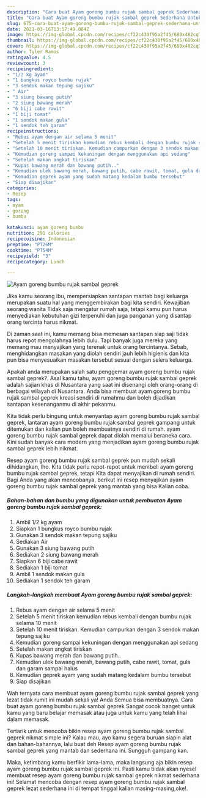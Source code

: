 ```yaml
---
description: "Cara buat Ayam goreng bumbu rujak sambal geprek Sederhana Untuk Jualan"
title: "Cara buat Ayam goreng bumbu rujak sambal geprek Sederhana Untuk Jualan"
slug: 675-cara-buat-ayam-goreng-bumbu-rujak-sambal-geprek-sederhana-untuk-jualan
date: 2021-03-16T13:57:49.084Z
image: https://img-global.cpcdn.com/recipes/cf22c430f95a2f45/680x482cq70/ayam-goreng-bumbu-rujak-sambal-geprek-foto-resep-utama.jpg
thumbnail: https://img-global.cpcdn.com/recipes/cf22c430f95a2f45/680x482cq70/ayam-goreng-bumbu-rujak-sambal-geprek-foto-resep-utama.jpg
cover: https://img-global.cpcdn.com/recipes/cf22c430f95a2f45/680x482cq70/ayam-goreng-bumbu-rujak-sambal-geprek-foto-resep-utama.jpg
author: Tyler Ramos
ratingvalue: 4.5
reviewcount: 3
recipeingredient:
- "1/2 kg ayam"
- "1 bungkus royco bumbu rujak"
- "3 sendok makan tepung sajiku"
- " Air"
- "3 siung bawang putih"
- "2 siung bawang merah"
- "6 biji cabe rawit"
- "1 biji tomat"
- "1 sendok makan gula"
- "1 sendok teh garam"
recipeinstructions:
- "Rebus ayam dengan air selama 5 menit"
- "Setelah 5 menit tiriskan kemudian rebus kembali dengan bumbu rujak selama 10 menit"
- "Setelah 10 menit tiriskan. Kemudian campurkan dengan 3 sendok makan tepung sajiku"
- "Kemudian goreng sampai kekuningan dengan menggunakan api sedang"
- "Setelah makan angkat tiriskan"
- "Kupas bawang merah dan bawang putih.."
- "Kemudian ulek bawang merah, bawang putih, cabe rawit, tomat, gula dan garam sampai halus"
- "Kemudian geprek ayam yang sudah matang kedalam bumbu tersebut"
- "Siap disajikan"
categories:
- Resep
tags:
- ayam
- goreng
- bumbu

katakunci: ayam goreng bumbu 
nutrition: 291 calories
recipecuisine: Indonesian
preptime: "PT26M"
cooktime: "PT54M"
recipeyield: "3"
recipecategory: Lunch

---
```



![Ayam goreng bumbu rujak sambal geprek](https://img-global.cpcdn.com/recipes/cf22c430f95a2f45/680x482cq70/ayam-goreng-bumbu-rujak-sambal-geprek-foto-resep-utama.jpg)

Jika kamu seorang ibu, mempersiapkan santapan mantab bagi keluarga merupakan suatu hal yang menggembirakan bagi kita sendiri. Kewajiban seorang  wanita Tidak saja mengatur rumah saja, tetapi kamu pun harus menyediakan kebutuhan gizi terpenuhi dan juga panganan yang disantap orang tercinta harus nikmat.

Di zaman  saat ini, kamu memang bisa memesan santapan siap saji tidak harus repot mengolahnya lebih dulu. Tapi banyak juga mereka yang memang mau menyajikan yang terenak untuk orang tercintanya. Sebab, menghidangkan masakan yang diolah sendiri jauh lebih higienis dan kita pun bisa menyesuaikan masakan tersebut sesuai dengan selera keluarga. 



Apakah anda merupakan salah satu penggemar ayam goreng bumbu rujak sambal geprek?. Asal kamu tahu, ayam goreng bumbu rujak sambal geprek adalah sajian khas di Nusantara yang saat ini disenangi oleh orang-orang di berbagai wilayah di Nusantara. Anda bisa membuat ayam goreng bumbu rujak sambal geprek kreasi sendiri di rumahmu dan boleh dijadikan santapan kesenanganmu di akhir pekanmu.

Kita tidak perlu bingung untuk menyantap ayam goreng bumbu rujak sambal geprek, lantaran ayam goreng bumbu rujak sambal geprek gampang untuk ditemukan dan kalian pun boleh membuatnya sendiri di rumah. ayam goreng bumbu rujak sambal geprek dapat diolah memalui beraneka cara. Kini sudah banyak cara modern yang menjadikan ayam goreng bumbu rujak sambal geprek lebih nikmat.

Resep ayam goreng bumbu rujak sambal geprek pun mudah sekali dihidangkan, lho. Kita tidak perlu repot-repot untuk membeli ayam goreng bumbu rujak sambal geprek, tetapi Kita dapat menyajikan di rumah sendiri. Bagi Anda yang akan mencobanya, berikut ini resep menyajikan ayam goreng bumbu rujak sambal geprek yang mantab yang bisa Kalian coba.

<!--inarticleads1-->

##### Bahan-bahan dan bumbu yang digunakan untuk pembuatan Ayam goreng bumbu rujak sambal geprek:

1. Ambil 1/2 kg ayam
1. Siapkan 1 bungkus royco bumbu rujak
1. Gunakan 3 sendok makan tepung sajiku
1. Sediakan  Air
1. Gunakan 3 siung bawang putih
1. Sediakan 2 siung bawang merah
1. Siapkan 6 biji cabe rawit
1. Sediakan 1 biji tomat
1. Ambil 1 sendok makan gula
1. Sediakan 1 sendok teh garam




<!--inarticleads2-->

##### Langkah-langkah membuat Ayam goreng bumbu rujak sambal geprek:

1. Rebus ayam dengan air selama 5 menit
1. Setelah 5 menit tiriskan kemudian rebus kembali dengan bumbu rujak selama 10 menit
1. Setelah 10 menit tiriskan. Kemudian campurkan dengan 3 sendok makan tepung sajiku
1. Kemudian goreng sampai kekuningan dengan menggunakan api sedang
1. Setelah makan angkat tiriskan
1. Kupas bawang merah dan bawang putih..
1. Kemudian ulek bawang merah, bawang putih, cabe rawit, tomat, gula dan garam sampai halus
1. Kemudian geprek ayam yang sudah matang kedalam bumbu tersebut
1. Siap disajikan




Wah ternyata cara membuat ayam goreng bumbu rujak sambal geprek yang lezat tidak rumit ini mudah sekali ya! Anda Semua bisa membuatnya. Cara buat ayam goreng bumbu rujak sambal geprek Sangat cocok banget untuk kamu yang baru belajar memasak atau juga untuk kamu yang telah lihai dalam memasak.

Tertarik untuk mencoba bikin resep ayam goreng bumbu rujak sambal geprek nikmat simple ini? Kalau mau, ayo kamu segera buruan siapin alat dan bahan-bahannya, lalu buat deh Resep ayam goreng bumbu rujak sambal geprek yang mantab dan sederhana ini. Sungguh gampang kan. 

Maka, ketimbang kamu berfikir lama-lama, maka langsung aja bikin resep ayam goreng bumbu rujak sambal geprek ini. Pasti kamu tiidak akan nyesel membuat resep ayam goreng bumbu rujak sambal geprek nikmat sederhana ini! Selamat mencoba dengan resep ayam goreng bumbu rujak sambal geprek lezat sederhana ini di tempat tinggal kalian masing-masing,oke!.

